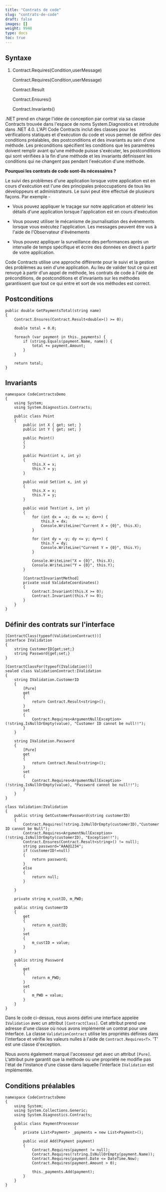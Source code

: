 ```yaml
---
title: "Contrats de code"
slug: "contrats-de-code"
draft: false
images: []
weight: 9948
type: docs
toc: true
---
```


## Syntaxe
1. Contract.Requires(Condition,userMessage)
    
    Contract.Requires<T>(Condition,userMessage)
    
    Contract.Result<T>
    
    Contract.Ensures() 
    
    Contract.Invariants()

.NET prend en charge l'idée de conception par contrat via sa classe Contracts trouvée dans l'espace de noms System.Diagnostics et introduite dans .NET 4.0. L'API Code Contracts inclut des classes pour les vérifications statiques et d'exécution du code et vous permet de définir des conditions préalables, des postconditions et des invariants au sein d'une méthode. Les préconditions spécifient les conditions que les paramètres doivent remplir avant qu'une méthode puisse s'exécuter, les postconditions qui sont vérifiées à la fin d'une méthode et les invariants définissent les conditions qui ne changent pas pendant l'exécution d'une méthode.

**Pourquoi les contrats de code sont-ils nécessaires ?**

Le suivi des problèmes d'une application lorsque votre application est en cours d'exécution est l'une des principales préoccupations de tous les développeurs et administrateurs. Le suivi peut être effectué de plusieurs façons. Par exemple -

- Vous pouvez appliquer le traçage sur notre application et obtenir les détails d'une application lorsque l'application est en cours d'exécution

- Vous pouvez utiliser le mécanisme de journalisation des événements lorsque vous exécutez l'application. Les messages peuvent être vus à l'aide de l'Observateur d'événements

- Vous pouvez appliquer la surveillance des performances après un intervalle de temps spécifique et écrire des données en direct à partir de votre application.

Code Contracts utilise une approche différente pour le suivi et la gestion des problèmes au sein d'une application. Au lieu de valider tout ce qui est renvoyé à partir d'un appel de méthode, les contrats de code à l'aide de préconditions, de postconditions et d'invariants sur les méthodes garantissent que tout ce qui entre et sort de vos méthodes est correct.

## Postconditions
    public double GetPaymentsTotal(string name)
    {     
        Contract.Ensures(Contract.Result<double>() >= 0);
     
        double total = 0.0;
     
        foreach (var payment in this._payments) {
            if (string.Equals(payment.Name, name)) {
                total += payment.Amount;
            }
        }
     
        return total;
    }

## Invariants
    namespace CodeContractsDemo
    {
        using System;
        using System.Diagnostics.Contracts;
     
        public class Point
        {
            public int X { get; set; }
            public int Y { get; set; }
     
            public Point()
            {
            }
     
            public Point(int x, int y)
            {
                this.X = x;
                this.Y = y;
            }
     
            public void Set(int x, int y)
            {
                this.X = x;
                this.Y = y;
            }
     
            public void Test(int x, int y)
            {
                for (int dx = -x; dx <= x; dx++) {
                    this.X = dx;
                    Console.WriteLine("Current X = {0}", this.X);
                }
     
                for (int dy = -y; dy <= y; dy++) {
                    this.Y = dy;
                    Console.WriteLine("Current Y = {0}", this.Y);
                }
     
                Console.WriteLine("X = {0}", this.X);
                Console.WriteLine("Y = {0}", this.Y);
            }
     
            [ContractInvariantMethod]
            private void ValidateCoordinates()
            {
                Contract.Invariant(this.X >= 0);
                Contract.Invariant(this.Y >= 0);
            }
        }
    }

## Définir des contrats sur l'interface
    [ContractClass(typeof(ValidationContract))]
    interface IValidation
    {
        string CustomerID{get;set;}
        string Password{get;set;}
    }
     
    [ContractClassFor(typeof(IValidation))]
    sealed class ValidationContract:IValidation
    {
        string IValidation.CustomerID
        {
            [Pure]
            get
            {
                return Contract.Result<string>();
            }
            set
            {
                Contract.Requires<ArgumentNullException>(!string.IsNullOrEmpty(value), "Customer ID cannot be null!!");
            }
        }
     
        string IValidation.Password
        {
            [Pure]
            get
            {
                return Contract.Result<string>();
            }
            set
            {
                Contract.Requires<ArgumentNullException>(!string.IsNullOrEmpty(value), "Password cannot be null!!");
            }
        }
    }
     
    class Validation:IValidation
    {
        public string GetCustomerPassword(string customerID)
        {
            Contract.Requires(!string.IsNullOrEmpty(customerID),"Customer ID cannot be Null");
            Contract.Requires<ArgumentNullException>(!string.IsNullOrEmpty(customerID), "Exception!!");
            Contract.Ensures(Contract.Result<string>() != null);
            string password="AAA@1234";
            if (customerID!=null)
            {
                return password;    
            }
            else
            {
                return null;
            }
             
        }
     
        private string m_custID, m_PWD;
     
        public string CustomerID
        {
            get
            {
                return m_custID;
            }
            set
            {
                m_custID = value;
            }
        }
     
        public string Password
        {
            get
            {
                return m_PWD;
            }
            set
            {
                m_PWD = value;
            }
        }
    }

Dans le code ci-dessus, nous avons défini une interface appelée `IValidation` avec un attribut `[ContractClass]`. Cet attribut prend une adresse d'une classe où nous avons implémenté un contrat pour une Interface. La classe `ValidationContract` utilise les propriétés définies dans l'interface et vérifie les valeurs nulles à l'aide de `Contract.Requires<T>`. 'T' est une classe d'exception.

Nous avons également marqué l'accesseur get avec un attribut `[Pure]`. L'attribut pure garantit que la méthode ou une propriété ne modifie pas l'état de l'instance d'une classe dans laquelle l'interface `IValidation` est implémentée.

## Conditions préalables
    namespace CodeContractsDemo
    {
        using System;
        using System.Collections.Generic;
        using System.Diagnostics.Contracts;
     
        public class PaymentProcessor
        {
            private List<Payment> _payments = new List<Payment>();
     
            public void Add(Payment payment)
            {
                Contract.Requires(payment != null);
                Contract.Requires(!string.IsNullOrEmpty(payment.Name));
                Contract.Requires(payment.Date <= DateTime.Now);
                Contract.Requires(payment.Amount > 0);
     
                this._payments.Add(payment);
            }
        }
    }

